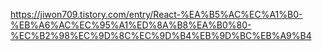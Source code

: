 https://jiwon709.tistory.com/entry/React-%EA%B5%AC%EC%A1%B0-%EB%A6%AC%EC%95%A1%ED%8A%B8%EA%B0%80-%EC%B2%98%EC%9D%8C%EC%9D%B4%EB%9D%BC%EB%A9%B4
